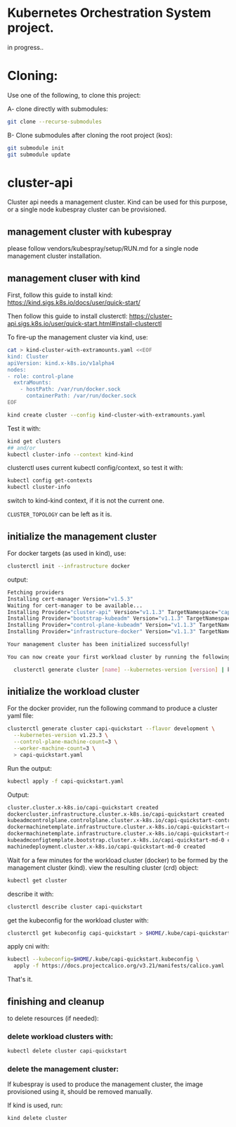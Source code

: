 # Kubernetes Orchestration System project.
in progress..

# Cloning:
Use one of the following, to clone this project:

A- clone directly with submodules:
```bash
git clone --recurse-submodules
```

B- Clone submodules after cloning the root project (kos):
```bash
git submodule init 
git submodule update
```

# cluster-api
Cluster api needs a management cluster. Kind can be used for this purpose, or a single node kubespray cluster can be provisioned.

## management cluster with kubespray
please follow vendors/kubespray/setup/RUN.md for a single node management cluster installation.

## management cluser with kind
First, follow this guide to install kind: https://kind.sigs.k8s.io/docs/user/quick-start/

Then follow this guide to install clusterctl: https://cluster-api.sigs.k8s.io/user/quick-start.html#install-clusterctl


To fire-up the management cluster via kind, use:

```bash
cat > kind-cluster-with-extramounts.yaml <<EOF
kind: Cluster
apiVersion: kind.x-k8s.io/v1alpha4
nodes:
- role: control-plane
  extraMounts:
    - hostPath: /var/run/docker.sock
      containerPath: /var/run/docker.sock
EOF

kind create cluster --config kind-cluster-with-extramounts.yaml
```
Test it with:

```bash
kind get clusters
## and/or
kubectl cluster-info --context kind-kind
```

clusterctl uses current kubectl config/context, so test it with:
```bash
kubectl config get-contexts
kubectl cluster-info
```
switch to kind-kind context, if it is not the current one.


`CLUSTER_TOPOLOGY` can be left as it is.

## initialize the management cluster

For docker targets (as used in kind), use:

```bash
clusterctl init --infrastructure docker
```
output:

```bash
Fetching providers
Installing cert-manager Version="v1.5.3"
Waiting for cert-manager to be available...
Installing Provider="cluster-api" Version="v1.1.3" TargetNamespace="capi-system"
Installing Provider="bootstrap-kubeadm" Version="v1.1.3" TargetNamespace="capi-kubeadm-bootstrap-system"
Installing Provider="control-plane-kubeadm" Version="v1.1.3" TargetNamespace="capi-kubeadm-control-plane-system"
Installing Provider="infrastructure-docker" Version="v1.1.3" TargetNamespace="capd-system"

Your management cluster has been initialized successfully!

You can now create your first workload cluster by running the following:

  clusterctl generate cluster [name] --kubernetes-version [version] | kubectl apply -f -
```

## initialize the workload cluster

For the docker provider, run the following command to produce a cluster yaml file:

```bash
clusterctl generate cluster capi-quickstart --flavor development \
  --kubernetes-version v1.23.3 \
  --control-plane-machine-count=3 \
  --worker-machine-count=3 \
  > capi-quickstart.yaml

```

Run the output:

```bash
kubectl apply -f capi-quickstart.yaml
```
Output:

```bash
cluster.cluster.x-k8s.io/capi-quickstart created
dockercluster.infrastructure.cluster.x-k8s.io/capi-quickstart created
kubeadmcontrolplane.controlplane.cluster.x-k8s.io/capi-quickstart-control-plane created
dockermachinetemplate.infrastructure.cluster.x-k8s.io/capi-quickstart-control-plane created
dockermachinetemplate.infrastructure.cluster.x-k8s.io/capi-quickstart-md-0 created
kubeadmconfigtemplate.bootstrap.cluster.x-k8s.io/capi-quickstart-md-0 created
machinedeployment.cluster.x-k8s.io/capi-quickstart-md-0 created
```

Wait for a few minutes for the workload cluster (docker) to be formed by the management cluster (kind).
view the resulting cluster (crd) object:

```bash
kubectl get cluster
```

describe it with:
```bash
clusterctl describe cluster capi-quickstart
```

get the kubeconfig for the workload cluster with:
```bash
clusterctl get kubeconfig capi-quickstart > $HOME/.kube/capi-quickstart.kubeconfig
```

apply cni with:
```bash
kubectl --kubeconfig=$HOME/.kube/capi-quickstart.kubeconfig \
  apply -f https://docs.projectcalico.org/v3.21/manifests/calico.yaml
```

That's it.

## finishing and cleanup

to delete resources (if needed):

### delete workload clusters with:

```bash
kubectl delete cluster capi-quickstart
```

### delete the management cluster:
If kubespray is used to produce the management cluster, the image provisioned using it, should be removed manually.

If kind is used, run:

```bash
kind delete cluster
```